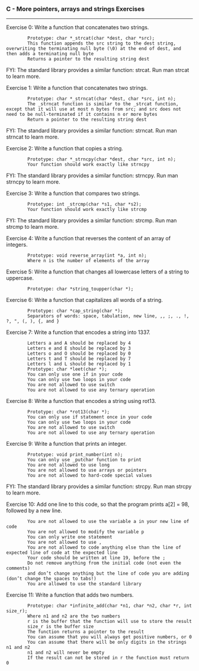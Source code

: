 ### C - More pointers, arrays and strings Exercises
---
Exercise 0: Write a function that concatenates two strings.

            Prototype: char *_strcat(char *dest, char *src);
            This function appends the src string to the dest string, overwriting the terminating null byte (\0) at the end of dest, and then adds a terminating null byte
            Returns a pointer to the resulting string dest
FYI: The standard library provides a similar function: strcat. Run man strcat to learn more.

Exercise 1: Write a function that concatenates two strings.

            Prototype: char *_strncat(char *dest, char *src, int n);
            The _strncat function is similar to the _strcat function, except that it will use at most n bytes from src; and src does not need to be null-terminated if it contains n or more bytes
            Return a pointer to the resulting string dest

FYI: The standard library provides a similar function: strncat. Run man strncat to learn more.

Exercise 2: Write a function that copies a string.

            Prototype: char *_strncpy(char *dest, char *src, int n);
            Your function should work exactly like strncpy

FYI: The standard library provides a similar function: strncpy. Run man strncpy to learn more.

Exercise 3: Write a function that compares two strings.

            Prototype: int _strcmp(char *s1, char *s2);
            Your function should work exactly like strcmp

FYI: The standard library provides a similar function: strcmp. Run man strcmp to learn more.

Exercise 4: Write a function that reverses the content of an array of integers.

            Prototype: void reverse_array(int *a, int n);
            Where n is the number of elements of the array

Exercise 5: Write a function that changes all lowercase letters of a string to uppercase.

            Prototype: char *string_toupper(char *);

Exercise 6: Write a function that capitalizes all words of a string.

            Prototype: char *cap_string(char *);
            Separators of words: space, tabulation, new line, ,, ;, ., !, ?, ", (, ), {, and }

Exercise 7: Write a function that encodes a string into 1337.

            Letters a and A should be replaced by 4
            Letters e and E should be replaced by 3
            Letters o and O should be replaced by 0
            Letters t and T should be replaced by 7
            Letters l and L should be replaced by 1
            Prototype: char *leet(char *);
            You can only use one if in your code
            You can only use two loops in your code
            You are not allowed to use switch
            You are not allowed to use any ternary operation

Exercise 8: Write a function that encodes a string using rot13.

            Prototype: char *rot13(char *);
            You can only use if statement once in your code
            You can only use two loops in your code
            You are not allowed to use switch
            You are not allowed to use any ternary operation

Exercise 9: Write a function that prints an integer.

            Prototype: void print_number(int n);
            You can only use _putchar function to print
            You are not allowed to use long
            You are not allowed to use arrays or pointers
            You are not allowed to hard-code special values

FYI: The standard library provides a similar function: strcpy. Run man strcpy to learn more.

Exercise 10: Add one line to this code, so that the program prints a[2] = 98, followed by a new line.

            You are not allowed to use the variable a in your new line of code
            You are not allowed to modify the variable p
            You can only write one statement
            You are not allowed to use ,
            You are not allowed to code anything else than the line of expected line of code at the expected line
            Your code should be written at line 19, before the ;
            Do not remove anything from the initial code (not even the comments)
            and don’t change anything but the line of code you are adding (don’t change the spaces to tabs!)
            You are allowed to use the standard library

Exercise 11: Write a function that adds two numbers.

            Prototype: char *infinite_add(char *n1, char *n2, char *r, int size_r);
            Where n1 and n2 are the two numbers
            r is the buffer that the function will use to store the result
            size_r is the buffer size
            The function returns a pointer to the result
            You can assume that you will always get positive numbers, or 0
            You can assume that there will be only digits in the strings n1 and n2
            n1 and n2 will never be empty
            If the result can not be stored in r the function must return 0

